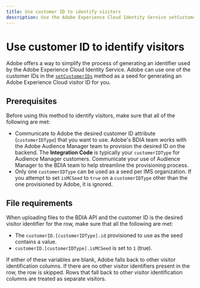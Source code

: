 ```yaml
---
title: Use customer ID to identify visitors
description: Use the Adobe Experience Cloud Identity Service setCustomerIDs to identify visitors.
---
```


# Use customer ID to identify visitors

Adobe offers a way to simplify the process of generating an identifier used by the Adobe Experience Cloud Identity Service. Adobe can use one of the customer IDs in the [`setCustomerIDs`](https://experienceleague.adobe.com/docs/id-service/using/id-service-api/methods/setcustomerids.html) method as a seed for generating an Adobe Experience Cloud visitor ID for you.

## Prerequisites

Before using this method to identify visitors, make sure that all of the following are met:

* Communicate to Adobe the desired customer ID attribute (`customerIDType`) that you want to use. Adobe's BDIA team works with the Adobe Audience Manager team to provision the desired ID on the backend. The **Integration Code** is typically your `customerIDType` for Audience Manager customers. Communicate your use of Audience Manager to the BDIA team to help streamline the provisioning process.
* Only one `customerIDType` can be used as a seed per IMS organization. If you attempt to set `isMCSeed` to `true` on a `customerIDType` other than the one provisioned by Adobe, it is ignored.

## File requirements

When uploading files to the BDIA API and the customer ID is the desired visitor identifier for the row, make sure that all the following are met:

* The `customerID.[customerIDType].id` provisioned to use as the seed contains a value.
* `customerID.[customerIDType].isMCSeed` is set to `1` (true).

If either of these variables are blank, Adobe falls back to other visitor identification columns. If there are no other visitor identifiers present in the row, the row is skipped. Rows that fall back to other visitor identification columns are treated as separate visitors.
